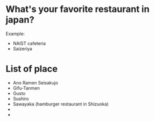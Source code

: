 # What's your favorite restaurant in japan?
 Example:
- NAIST cafeteria
- Saizeriya
# List of place
- Ano Ramen Seisakujo
- Gifu-Tanmen
- Gusto
- Sushiro
- Sawayaka (hamburger restaurant in Shizuoka)
-
-

